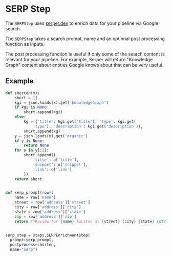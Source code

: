 # SERP Step
The `SERPStep` uses [serper.dev](https://serper.dev/) to enrich data for your pipeline via Google search. 

The `SERPStep` takes a search prompt, name and an optional post processing function as inputs. 

The post processing function is useful if only some of the search content is relevant for your pipeline. For example, Serper will return "Knowledge Graph" content about entities Google knows about that can be very useful. 


## Example
```python
def shorten(x):
    short = []
    kgi = json.loads(x).get('knowledgeGraph')
    if kgi is None:
        short.append(kgi)
    else:
        kg = {'title': kgi.get('title'), 'type': kgi.get(
            'type'), 'description': kgi.get('description')},
        short.append(kg)
    y = json.loads(x).get('organic')
    if y is None:
        return None
    for o in y[:3]:
        short.append({
            'title': o['title'],
            'snippet': o['snippet'],
            'link': o['link']
        })
    return short


def serp_prompt(row):
    name = row['name']
    street = row['address']['street']
    city = row['address']['city']
    state = row['address']['state']
    zip = row['address']['zip']
    return f"Review for {name} located at {street} {city} {state} {str(zip)}"


serp_step = steps.SERPEnrichmentStep(
  prompt=serp_prompt,
  postprocess=shorten,
  name="serp")
```